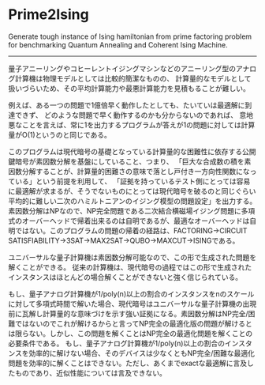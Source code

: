 # Prime2Ising
Generate tough instance of Ising hamiltonian from prime factoring problem for benchmarking Quantum Annealing and Coherent Ising Machine.

---

量子アニーリングやコヒーレントイジングマシンなどのアニーリング型のアナログ計算機は物理モデルとしては比較的簡潔なものの、
計算量的なモデルとして扱いづらいため、その平均計算能力や最悪計算能力を見積もることが難しい。

例えば、ある一つの問題で1億倍早く動作したとしても、たいていは最適解に到達できず、
どのような問題で早く動作するのかも分からないのであれば、
意地悪なことを言えば、常に1を出力するプログラムが答えが1の問題に対しては計算量がO(1)というのと同じである。

このプログラムは現代暗号の基礎となっている計算量的な困難性に依存する公開鍵暗号が素因数分解を基盤にしていること、つまり、
「巨大な合成数の積を素因数分解することが、計算量的困難さの意味で落とし戸付き一方向性関数になっている」という前提を利用して、
「証拠を持っているテスト側にとっては容易に最適解が求まるが、そうでないものにとっては現代暗号を破るのと同じぐらい平均的に難しい二次のハミルトニアンのイジング模型の問題設定」を出力する。
素因数分解はNPなので、NP完全問題である二次結合横磁場イジング問題に多項式のオーバーヘッドで帰着出来るのは自明であるが、最適なオーバーヘッドは自明ではない。このプログラムの問題の帰着の経路は、FACTORING->CIRCUIT SATISFIABILITY->3SAT->MAX2SAT->QUBO->MAXCUT->ISINGである。

ユニバーサルな量子計算機は素因数分解可能なので、この形で生成された問題を解くことができる。
従来の計算機は、現代暗号の過程ではこの形で生成されたインスタンスはほとんどの場合解くことができないと強く信じられている。

もし、量子アナログ計算機が1/poly(n)以上の割合のインスタンスをnのスケールに対して多項式時間で解いた場合、現代暗号はユニバーサルな量子計算機の出現前に瓦解し計算量的な意味づけを示す強い証拠になる。素因数分解はNP完全/困難ではないのでこれが解けるからと言ってNP完全の最適化版の問題が解けるとは限らない。しかし、この問題を解くことはNP完全の最適化問題を解くことの必要条件である。
もし、量子アナログ計算機が1/poly(n)以上の割合のインスタンスを効率的に解けない場合、そのデバイスは少なくともNP完全/困難な最適化問題を効率的に解くことはできない。ただし、あくまでexactな最適解に言及したものであり、近似性能については言及できない。
